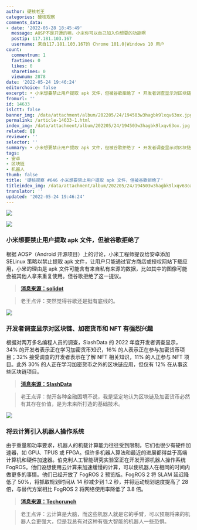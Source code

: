 ```yaml
---
author: 硬核老王
categories: 硬核观察
comments_data:
- date: '2022-05-28 18:45:49'
  message: AOSP不是开源的嘛，小米你可以自己加入你想要的功能啊
  postip: 117.181.103.167
  username: 来自117.181.103.167的 Chrome 101.0|Windows 10 用户
count:
  commentnum: 1
  favtimes: 0
  likes: 0
  sharetimes: 0
  viewnum: 2878
date: '2022-05-24 19:46:24'
editorchoice: false
excerpt: • 小米想要禁止用户提取 apk 文件，但被谷歌拒绝了 • 开发者调查显示对区块链、加密货币和 NFT 有强烈兴趣 • 将云计算引入机器人操作系统
fromurl: ''
id: 14633
islctt: false
banner_img: /data/attachment/album/202205/24/194503w3hagbk9lxqv63ox.jpg
permalink: /article-14633-1.html
index_img: /data/attachment/album/202205/24/194503w3hagbk9lxqv63ox.jpg
related: []
reviewer: ''
selector: ''
summary: • 小米想要禁止用户提取 apk 文件，但被谷歌拒绝了 • 开发者调查显示对区块链、加密货币和 NFT 有强烈兴趣 • 将云计算引入机器人操作系统
tags:
- 安卓
- 区块链
- 机器人
thumb: false
title: '硬核观察 #646 小米想要禁止用户提取 apk 文件，但被谷歌拒绝了'
titleindex_img: /data/attachment/album/202205/24/194503w3hagbk9lxqv63ox.jpg
translator: ''
updated: '2022-05-24 19:46:24'
---
```


![](/data/attachment/album/202205/24/194503w3hagbk9lxqv63ox.jpg)


![](/data/attachment/album/202205/24/194522b5bsmgezk5ubtwsb.jpg)


### 小米想要禁止用户提取 apk 文件，但被谷歌拒绝了


根据 AOSP（Android 开源项目）上的讨论，小米工程师提议给安卓添加 SELinux 策略以禁止提取 apk 文件，让用户只能通过官方商店或授权网站下载应用，小米的理由是 apk 文件可能含有来自私有来源的数据，比如其中的图像可能会被其他人拿来重复使用。但谷歌拒绝了这一提议。



> 
> **[消息来源：solidot](https://www.solidot.org/story?sid=71617)**
> 
> 
> 



> 
> 老王点评：突然觉得谷歌还是挺有底线的。
> 
> 
> 


![](/data/attachment/album/202205/24/194538kb5ud7murb5rm51n.jpg)


### 开发者调查显示对区块链、加密货币和 NFT 有强烈兴趣


根据对两万多名编程人员的调查，SlashData 的 2022 年度开发者调查显示，34% 的开发者表示正在学习加密货币知识，16% 的人表示正在参与加密货币项目；32% 接受调查的开发者表示在了解 NFT 相关知识，11% 的人正参与 NFT 项目。此外 30% 的人正在学习加密货币之外的区块链应用，但仅有 12% 在从事这些区块链项目。



> 
> **[消息来源：SlashData](https://slashdata-website-cms.s3.amazonaws.com/sample_reports/VZtJWxZw5Q9NDSAQ.pdf)**
> 
> 
> 



> 
> 老王点评：抛开各种金融困境不说，我是坚定地认为区块链及加密货币必然有其存在价值，是为未来所打造的基础技术。
> 
> 
> 


![](/data/attachment/album/202205/24/194547xw9xy0i558nyiaxo.jpg)


### 将云计算引入机器人操作系统


由于重量和功率要求，机器人的机载计算能力往往受到限制，它们也很少有硬件加速器，如 GPU、TPUS 或 FPGA。但许多机器人算法和最近的进展都得益于高端计算机和硬件加速器。伯克利人工智能研究实验室正在开发开源机器人操作系统 FogROS。他们设想使用云计算来加速缓慢的计算，可以使机器人在相同的时间内做更多的事情。他们已经开放了 FogROS 2 预览版。FogROS 2 将 SLAM 延迟降低了 50%，将抓取规划时间从 14 秒减少到 1.2 秒，并将运动规划速度提高了 28 倍，与替代方案相比 FogROS 2 将网络使用率降低了 3.8 倍。



> 
> **[消息来源：Techcrunch](https://techcrunch.com/2022/05/23/fogros-brings-robotic-cloud-computing-to-the-robot-operating-system/)**
> 
> 
> 



> 
> 老王点评：云计算是大脑，而这些机器人就是它的手臂，可以预期将来的机器人会更强大，但是我总有对这种有强大智能的机器人一些恐惧。
> 
> 
>